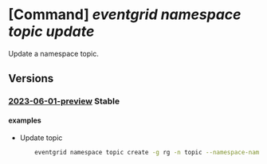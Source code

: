# [Command] _eventgrid namespace topic update_

Update a namespace topic.

## Versions

### [2023-06-01-preview](/Resources/mgmt-plane/L3N1YnNjcmlwdGlvbnMve30vcmVzb3VyY2Vncm91cHMve30vcHJvdmlkZXJzL21pY3Jvc29mdC5ldmVudGdyaWQvbmFtZXNwYWNlcy97fS90b3BpY3Mve30=/2023-06-01-preview.xml) **Stable**

<!-- mgmt-plane /subscriptions/{}/resourcegroups/{}/providers/microsoft.eventgrid/namespaces/{}/topics/{} 2023-06-01-preview -->

#### examples

- Update topic
    ```bash
        eventgrid namespace topic create -g rg -n topic --namespace-name name --input-schema CloudEventSchemaV1_0
    ```
